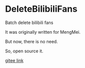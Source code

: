 # DeleteBilibiliFans
Batch delete bilibili fans

It was originally written for MengMei.

But now, there is no need.

So, open source it.

[gitee link](https://gitee.com/luomuyu/delete-bilibili-fans)
